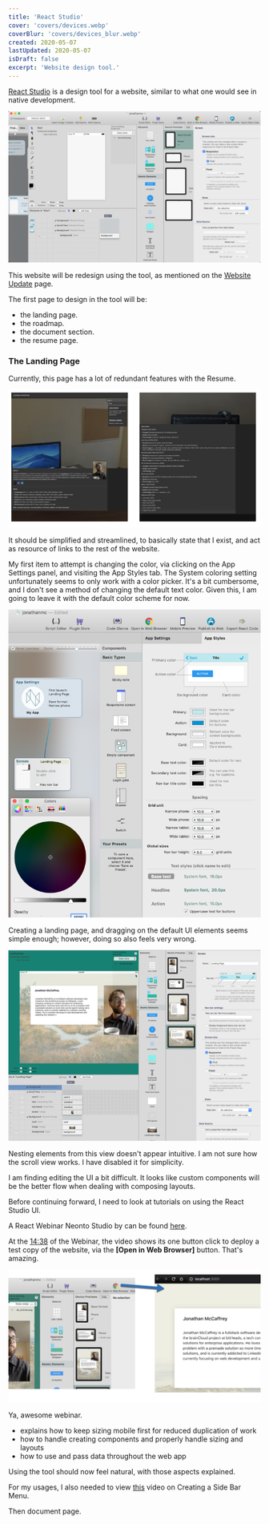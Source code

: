 ```yaml
---
title: 'React Studio'
cover: 'covers/devices.webp'
coverBlur: 'covers/devices_blur.webp'
created: 2020-05-07
lastUpdated: 2020-05-07
isDraft: false
excerpt: 'Website design tool.'
---
```


[React Studio](https://reactstudio.com/) is a design tool for a website, similar to what one would see in native development.

![React Studio](ReactStudio.png)

This website will be redesign using the tool, as mentioned on the [Website Update](https://jonathanmc.dev/blog/blog/2020-05-07-website-update/) page.

The first page to design in the tool will be: 
- the landing page.
- the roadmap.
- the document section.
- the resume page.

### The Landing Page

Currently, this page has a lot of redundant features with the Resume.

![Old Landing Page](OldLandingPage.png)

It should be simplified and streamlined, to basically state that I exist, and act as resource of links to the rest of the website.

My first item to attempt is changing the color, via clicking on the App Settings panel, and visiting the App Styles tab. The System coloring setting unfortunately seems to only work with a color picker. It's a bit cumbersome, and I don't see a method of changing the default text color. Given this, I am going to leave it with the default color scheme for now.

![Cumbersome App Settings Color Picking UI](AppSettingSystemColor.png)

Creating a landing page, and dragging on the default UI elements seems simple enough; however, doing so also feels very wrong.

![trying to create a landing page](LandingPageTest.png)

Nesting elements from this view doesn't appear intuitive. I am not sure how the scroll view works. I have disabled it for simplicity.

I am finding editing the UI a bit difficult. It looks like custom components will be the better flow when dealing with composing layouts.

Before continuing forward, I need to look at tutorials on using the React Studio UI.

A React Webinar Neonto Studio by  can be found [here](https://www.youtube.com/watch?v=Rfd7zmlFZw8).

At the [14:38](https://youtu.be/Rfd7zmlFZw8?t=878) of the Webinar, the video shows its one button click to deploy a test copy of the website, via the **[Open in Web Browser]** button. That's amazing.

![One click to open in web browser](OpenInWebBrowser.png)

Ya, awesome webinar. 

- explains how to keep sizing mobile first for reduced duplication of work
- how to handle creating components and properly handle sizing and layouts
- how to use and pass data throughout the web app

Using the tool should now feel natural, with those aspects explained.

For my usages, I also needed to view [this](https://www.youtube.com/watch?v=Bo7AifzkOrM) video on Creating a Side Bar Menu.






Then document page.